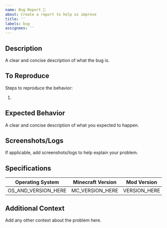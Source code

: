 ```yaml
---
name: Bug Report 🐞
about: Create a report to help us improve
title: ''
labels: bug
assignees: ''
---
```


## Description
A clear and concise description of what the bug is.

## To Reproduce
Steps to reproduce the behavior:

1. 

## Expected Behavior
A clear and concise description of what you expected to happen.

## Screenshots/Logs
If applicable, add screenshots/logs to help explain your problem.

## Specifications
Operating System | Minecraft Version | Mod Version
---------------- | ----------------- | -----------
OS_AND_VERSION_HERE | MC_VERSION_HERE | VERSION_HERE

## Additional Context
Add any other context about the problem here.
